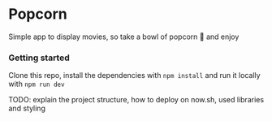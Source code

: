 # Popcorn

Simple app to display movies, so take a bowl of popcorn 🍿 and enjoy

### Getting started

Clone this repo, install the dependencies with `npm install` and run it locally with `npm run dev`

TODO: explain the project structure, how to deploy on now.sh, used libraries and styling
